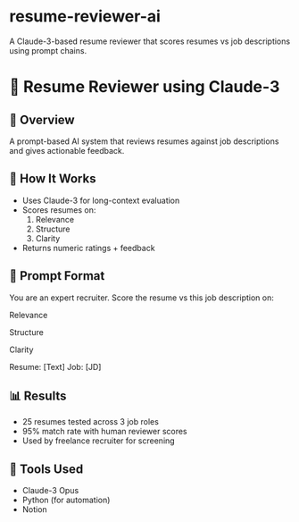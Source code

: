 # resume-reviewer-ai
A Claude-3-based resume reviewer that scores resumes vs job descriptions using prompt chains.
# 📄 Resume Reviewer using Claude-3

## 📌 Overview
A prompt-based AI system that reviews resumes against job descriptions and gives actionable feedback.

## 🔧 How It Works
- Uses Claude-3 for long-context evaluation
- Scores resumes on:
  1. Relevance
  2. Structure
  3. Clarity
- Returns numeric ratings + feedback

## 🧪 Prompt Format

You are an expert recruiter. Score the resume vs this job description on:

Relevance

Structure

Clarity

Resume: [Text]
Job: [JD]

## 📊 Results
- 25 resumes tested across 3 job roles
- 95% match rate with human reviewer scores
- Used by freelance recruiter for screening

## 🔨 Tools Used
- Claude-3 Opus
- Python (for automation)
- Notion
